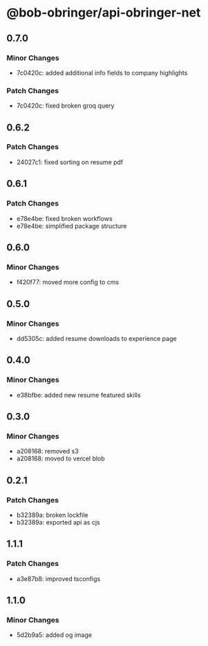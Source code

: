 # @bob-obringer/api-obringer-net

## 0.7.0

### Minor Changes

- 7c0420c: added additional info fields to company highlights

### Patch Changes

- 7c0420c: fixed broken groq query

## 0.6.2

### Patch Changes

- 24027c1: fixed sorting on resume pdf

## 0.6.1

### Patch Changes

- e78e4be: fixed broken workflows
- e78e4be: simplified package structure

## 0.6.0

### Minor Changes

- f420f77: moved more config to cms

## 0.5.0

### Minor Changes

- dd5305c: added resume downloads to experience page

## 0.4.0

### Minor Changes

- e38bfbe: added new resume featured skills

## 0.3.0

### Minor Changes

- a208168: removed s3
- a208168: moved to vercel blob

## 0.2.1

### Patch Changes

- b32389a: broken lockfile
- b32389a: exported api as cjs

## 1.1.1

### Patch Changes

- a3e87b8: improved tsconfigs

## 1.1.0

### Minor Changes

- 5d2b9a5: added og image
